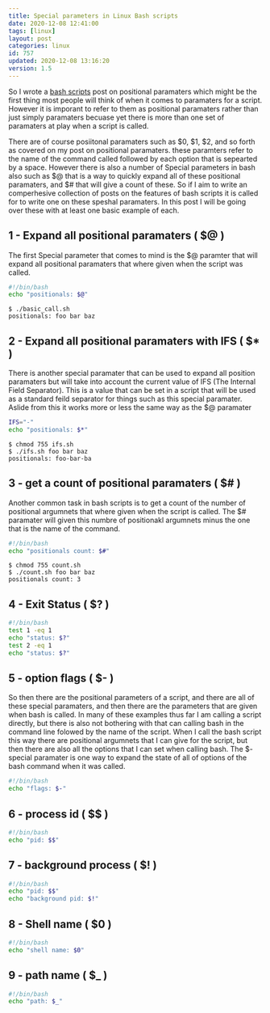 ```yaml
---
title: Special parameters in Linux Bash scripts
date: 2020-12-08 12:41:00
tags: [linux]
layout: post
categories: linux
id: 757
updated: 2020-12-08 13:16:20
version: 1.5
---
```


So I wrote a [bash scripts](/2020/11/27/bash-scripts/) post on positional paramaters which might be the first thing most people will think of when it comes to paramaters for a script. However it is imporant to refer to them as positional paramaters rather than just simply paramaters becuase yet there is more than one set of paramaters at play when a script is called.

There are of course posiitonal paramaters such as $0, $1, $2, and so forth as covered on my post on positional paramaters. these paramters refer to the name of the command called followed by each option that is sepearted by a space. However there is also a number of Special parameters in bash also such as $@ that is a way to quickly expand all of these positional paramaters, and $# that will give a count of these. So if I aim to write an comperhesive collection of posts on the features of bash scripts it is called for to write one on these speshal paramaters. In this post I will be going over these with at least one basic example of each.

<!-- more -->

## 1 - Expand all positional paramaters ( $@ )

The first Special parameter that comes to mind is the $@ paramter that will expand all positional paramaters that where given when the script was called.

```bash
#!/bin/bash
echo "positionals: $@"
```

```
$ ./basic_call.sh
positionals: foo bar baz
```

## 2 - Expand all positional paramaters with IFS ( $* )

There is another special paramater that can be used to expand all position paramaters but will take into account the current value of IFS (The Internal Field Separator). This is a value that can be set in a script that will be used as a standard feild separator for things such as this special paramater. Aslide from this it works more or less the same way as the $@ paramater

```bash
IFS="-"
echo "positionals: $*"
```

```
$ chmod 755 ifs.sh
$ ./ifs.sh foo bar baz
positionals: foo-bar-ba
```

## 3 - get a count of positional paramaters ( $# )

Another common task in bash scripts is to get a count of the number of positional argumnets that where given when the script is called. The $# paramater will given this numbre of positionakl argumnets minus the one that is the name of the command.

```bash
#!/bin/bash
echo "positionals count: $#"
```

```
$ chmod 755 count.sh
$ ./count.sh foo bar baz
positionals count: 3
```

## 4 - Exit Status ( $? )

```bash
#!/bin/bash
test 1 -eq 1
echo "status: $?"
test 2 -eq 1
echo "status: $?"
```

## 5 - option flags ( $- )

So then there are the positional parameters of a script, and there are all of these special paramaters, and then there are the parameters that are given when bash is called. In many of these examples thus far I am calling a script directly, but there is also not bothering with that can calling bash in the command line folowed by the name of the script. When I call the bash script this way there are positional argumnets that I can give for the script, but then there are also all the options that I can set when calling bash. The $- special paramater is one way to expand the state of all of options of the bash command when it was called.

```bash
#!/bin/bash
echo "flags: $-"
```


## 6 - process id ( $$ )

```bash
#!/bin/bash
echo "pid: $$"
```

## 7 - background process ( $! )

```bash
#!/bin/bash
echo "pid: $$"
echo "background pid: $!"
```

## 8 - Shell name ( $0 )

```bash
#!/bin/bash
echo "shell name: $0"
```

## 9 - path name ( $_ )

```bash
#!/bin/bash
echo "path: $_"
```